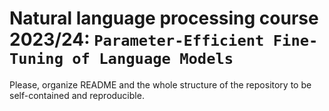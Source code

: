 # Natural language processing course 2023/24: `Parameter-Efficient Fine-Tuning of Language Models`

Please, organize README and the whole structure of the repository to be self-contained and reproducible.
